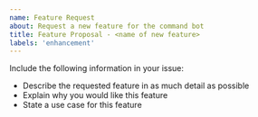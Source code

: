 ```yaml
---
name: Feature Request
about: Request a new feature for the command bot
title: Feature Proposal - <name of new feature>
labels: 'enhancement'
---
```


Include the following information in your issue:
- Describe the requested feature in as much detail as possible
- Explain why you would like this feature
- State a use case for this feature
